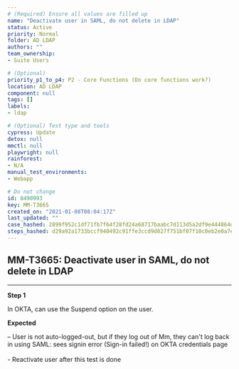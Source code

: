 ```yaml
---
# (Required) Ensure all values are filled up
name: "Deactivate user in SAML, do not delete in LDAP"
status: Active
priority: Normal
folder: AD LDAP
authors: ""
team_ownership: 
- Suite Users

# (Optional)
priority_p1_to_p4: P2 - Core Functions (Do core functions work?)
location: AD LDAP
component: null
tags: []
labels: 
- ldap

# (Optional) Test type and tools
cypress: Update
detox: null
mmctl: null
playwright: null
rainforest: 
- N/A
manual_test_environments: 
- Webapp

# Do not change
id: 8490993
key: MM-T3665
created_on: "2021-01-08T08:04:17Z"
last_updated: ""
case_hashed: 2899f952c1df71fb7f64f28fd24a68717baabc7d113d5a2df9e444864da06f51ed1d86111ebe776ecf30b41b23ac49c1
steps_hashed: d29a92a1733bccf940492c91ffe3ccd9d027f751bf07f10c0eb2e0a7ed9e25a662efc1d7c91720806b3127627a4f1093
---
```


<!-- (Auto-generated) Based on frontmatter's "key" and "name" -->

## MM-T3665: Deactivate user in SAML, do not delete in LDAP

---

**Step 1**

In OKTA, can use the Suspend option on the user.

**Expected**

– User is not auto-logged-out, but if they log out of Mm, they can't log back in using SAML: sees signin error (Sign-in failed!) on OKTA credentials page\
\
\- Reactivate user after this test is done
